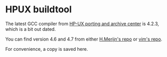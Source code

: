 # HPUX buildtool

The latest GCC compiler from [HP-UX porting and archive center](http://hpux.connect.org.uk/) is 4.2.3, which is a bit out dated.

You can find version 4.6 and 4.7 from either [H.Merijn's repo](http://mirrors.develooper.com/hpux/downloads.html) or [vim's repo](http://ftp.vim.org/ftp/os/HPUX/itrc/).

For convenience, a copy is saved here.
